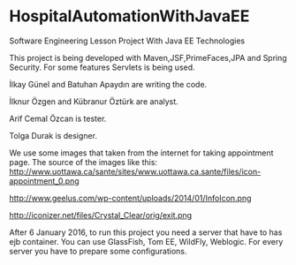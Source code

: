 # HospitalAutomationWithJavaEE

Software Engineering Lesson Project With Java EE Technologies

This project is being developed with Maven,JSF,PrimeFaces,JPA and Spring Security. For some features Servlets is being used.

İlkay Günel and Batuhan Apaydın are writing the code.

İlknur Özgen and Kübranur Öztürk are analyst.

Arif Cemal Özcan is tester.

Tolga Durak is designer.

We use some images that taken from the internet for taking appointment page.
The source of the images like this:
http://www.uottawa.ca/sante/sites/www.uottawa.ca.sante/files/icon-appointment_0.png

http://www.geelus.com/wp-content/uploads/2014/01/InfoIcon.png

http://iconizer.net/files/Crystal_Clear/orig/exit.png

After 6 January 2016, to run this project you need a server that have to has ejb container. You can use GlassFish, Tom EE, WildFly, Weblogic. For every server you have to prepare some configurations.